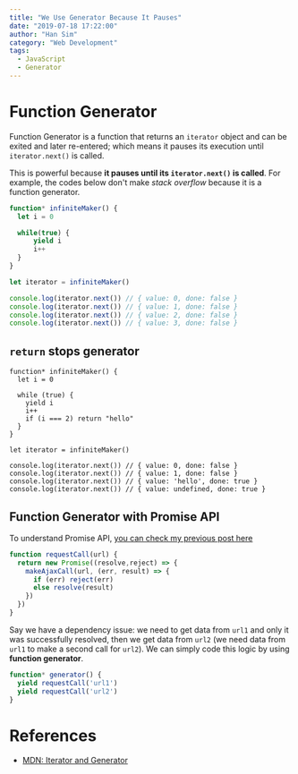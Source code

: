 ```yaml
---
title: "We Use Generator Because It Pauses"
date: "2019-07-18 17:22:00"
author: "Han Sim"
category: "Web Development"
tags:
  - JavaScript
  - Generator
---
```


# Function Generator

Function Generator is a function that returns an `iterator` object and can be exited and later re-entered; which means it pauses its execution until `iterator.next()` is called.

This is powerful because **it pauses until its `iterator.next()` is called**. For example, the codes below don't make _stack overflow_ because it is a function generator.

```JavaScript
function* infiniteMaker() {
  let i = 0

  while(true) {
      yield i
      i++
  }
}

let iterator = infiniteMaker()

console.log(iterator.next()) // { value: 0, done: false } 
console.log(iterator.next()) // { value: 1, done: false } 
console.log(iterator.next()) // { value: 2, done: false } 
console.log(iterator.next()) // { value: 3, done: false } 
```

## `return` stops generator

```JavaScript{7,15-16}
function* infiniteMaker() {
  let i = 0

  while (true) {
    yield i
    i++
    if (i === 2) return "hello"
  }
}

let iterator = infiniteMaker()

console.log(iterator.next()) // { value: 0, done: false }
console.log(iterator.next()) // { value: 1, done: false }
console.log(iterator.next()) // { value: 'hello', done: true } 
console.log(iterator.next()) // { value: undefined, done: true } 
```

## Function Generator with Promise API

To understand Promise API, [you can check my previous post here](https://blog.hansim.dev/asynchronous-javascript-callback-function-and-promise-api)

```JavaScript
function requestCall(url) {
  return new Promise((resolve,reject) => {
    makeAjaxCall(url, (err, result) => {
      if (err) reject(err)
      else resolve(result)
    })
  })
}
```

Say we have a dependency issue: we need to get data from `url1` and only it was successfully resolved, then we get data from `url2` (we need data from `url1` to make a second call for `url2`). We can simply code this logic by using **function generator**.

```JavaScript
function* generator() {
  yield requestCall('url1')
  yield requestCall('url2')
}
```

# References

- [MDN: Iterator and Generator](https://www.google.com/search?q=javascript+iterator&rlz=1C5CHFA_enCA796CA797&oq=javascript+iterator&aqs=chrome..69i57j69i59l2j0j35i39l2.3071j0j4&sourceid=chrome&ie=UTF-8)
